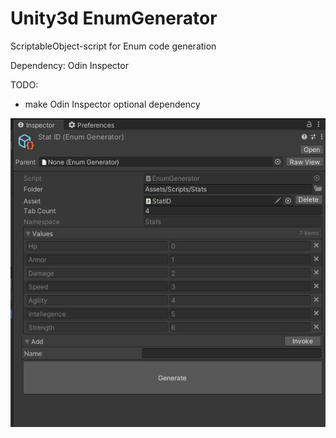 # Unity3d EnumGenerator
ScriptableObject-script for Enum code generation

Dependency: Odin Inspector

TODO:
- make Odin Inspector optional dependency

![](https://github.com/mitay-walle/EnumGenerator/blob/main/EnumGenerator%20Inspector%20preview.png)
